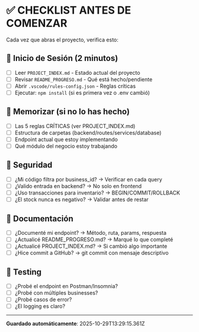 # ✅ CHECKLIST ANTES DE COMENZAR

Cada vez que abras el proyecto, verifica esto:

## 🚀 Inicio de Sesión (2 minutos)

- [ ] Leer `PROJECT_INDEX.md` - Estado actual del proyecto
- [ ] Revisar `README_PROGRESO.md` - Qué está hecho/pendiente
- [ ] Abrir `.vscode/rules-config.json` - Reglas críticas
- [ ] Ejecutar: `npm install` (si es primera vez o .env cambió)

## 🧠 Memorizar (si no lo has hecho)

- [ ] Las 5 reglas CRÍTICAS (ver PROJECT_INDEX.md)
- [ ] Estructura de carpetas (backend/routes/services/database)
- [ ] Endpoint actual que estoy implementando
- [ ] Qué módulo del negocio estoy trabajando

## 🔐 Seguridad

- [ ] ¿Mi código filtra por business_id? → Verificar en cada query
- [ ] ¿Valido entrada en backend? → No solo en frontend
- [ ] ¿Uso transacciones para inventario? → BEGIN/COMMIT/ROLLBACK
- [ ] ¿El stock nunca es negativo? → Validar antes de restar

## 📝 Documentación

- [ ] ¿Documenté mi endpoint? → Método, ruta, params, respuesta
- [ ] ¿Actualicé README_PROGRESO.md? → Marqué lo que completé
- [ ] ¿Actualicé PROJECT_INDEX.md? → Si cambió algo importante
- [ ] ¿Hice commit a GitHub? → git commit con mensaje descriptivo

## 🧪 Testing

- [ ] ¿Probé el endpoint en Postman/Insomnia?
- [ ] ¿Probé con múltiples businesses?
- [ ] ¿Probé casos de error?
- [ ] ¿El logging es claro?

---

**Guardado automáticamente**: 2025-10-29T13:29:15.361Z
